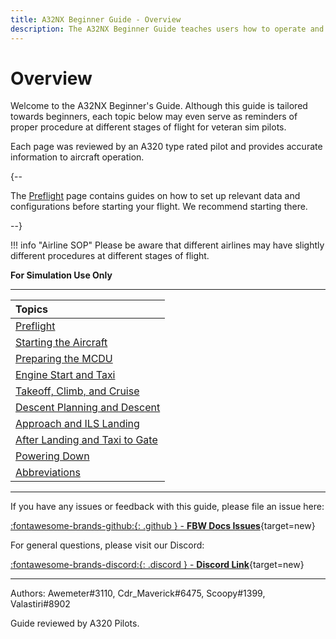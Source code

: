 ```yaml
---
title: A32NX Beginner Guide - Overview
description: The A32NX Beginner Guide teaches users how to operate and fly the FlyByWire A32NX aircraft.
---
```


<link rel="stylesheet" href="../../../stylesheets/toc-tables.css">

# Overview

Welcome to the A32NX Beginner's Guide. Although this guide is tailored towards beginners, each topic below may even serve as reminders of proper procedure at different stages of flight for veteran sim pilots.

Each page was reviewed by an A320 type rated pilot and provides accurate information to aircraft operation.

{--

The [Preflight](preflight.md) page contains guides on how to set up relevant data and configurations before starting your flight. We recommend starting there.

--}

!!! info "Airline SOP"
    Please be aware that different airlines may have slightly different procedures at different stages of flight.

**For Simulation Use Only**

---

| Topics                                                |
|:------------------------------------------------------|
| [Preflight](preflight.md)                             |
| [Starting the Aircraft](starting-the-aircraft.md)     |
| [Preparing the MCDU](preparing-mcdu.md)               |
| [Engine Start and Taxi](engine-start-taxi.md)         |
| [Takeoff, Climb, and Cruise](takeoff-climb-cruise.md) |
| [Descent Planning and Descent](descent.md)            |
| [Approach and ILS Landing](landing.md)                |
| [After Landing and Taxi to Gate](after-landing.md)    |
| [Powering Down](powering-down.md)                     |
| [Abbreviations](../../airliner/abbreviations.md)      |

---

If you have any issues or feedback with this guide, please file an issue here:

[:fontawesome-brands-github:{: .github } -  **FBW Docs Issues**](https://github.com/flybywiresim/docs/issues){target=new}

For general questions, please visit our Discord:

[:fontawesome-brands-discord:{: .discord } - **Discord Link**](https://discord.gg/flybywire){target=new}

---

Authors: Awemeter#3110, Cdr_Maverick#6475, Scoopy#1399, Valastiri#8902

Guide reviewed by A320 Pilots.

